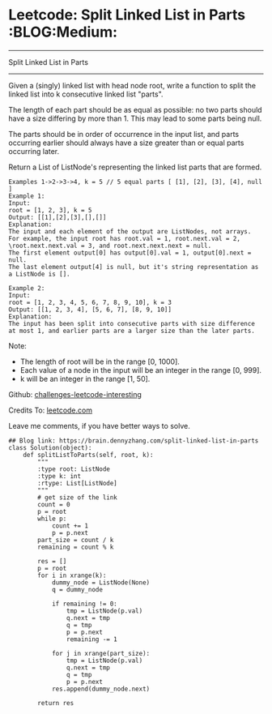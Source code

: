 # Leetcode: Split Linked List in Parts     :BLOG:Medium:


---

Split Linked List in Parts  

---

Given a (singly) linked list with head node root, write a function to split the linked list into k consecutive linked list "parts".  

The length of each part should be as equal as possible: no two parts should have a size differing by more than 1. This may lead to some parts being null.  

The parts should be in order of occurrence in the input list, and parts occurring earlier should always have a size greater than or equal parts occurring later.  

Return a List of ListNode's representing the linked list parts that are formed.  

    Examples 1->2->3->4, k = 5 // 5 equal parts [ [1], [2], [3], [4], null ]
    Example 1:
    Input: 
    root = [1, 2, 3], k = 5
    Output: [[1],[2],[3],[],[]]
    Explanation:
    The input and each element of the output are ListNodes, not arrays.
    For example, the input root has root.val = 1, root.next.val = 2, \root.next.next.val = 3, and root.next.next.next = null.
    The first element output[0] has output[0].val = 1, output[0].next = null.
    The last element output[4] is null, but it's string representation as a ListNode is [].

    Example 2:
    Input: 
    root = [1, 2, 3, 4, 5, 6, 7, 8, 9, 10], k = 3
    Output: [[1, 2, 3, 4], [5, 6, 7], [8, 9, 10]]
    Explanation:
    The input has been split into consecutive parts with size difference at most 1, and earlier parts are a larger size than the later parts.

Note:  

-   The length of root will be in the range [0, 1000].
-   Each value of a node in the input will be an integer in the range [0, 999].
-   k will be an integer in the range [1, 50].

Github: [challenges-leetcode-interesting](https://github.com/DennyZhang/challenges-leetcode-interesting/tree/master/split-linked-list-in-parts)  

Credits To: [leetcode.com](https://leetcode.com/problems/split-linked-list-in-parts/description/)  

Leave me comments, if you have better ways to solve.  

    ## Blog link: https://brain.dennyzhang.com/split-linked-list-in-parts
    class Solution(object):
        def splitListToParts(self, root, k):
            """
            :type root: ListNode
            :type k: int
            :rtype: List[ListNode]
            """
            # get size of the link
            count = 0
            p = root
            while p:
                count += 1
                p = p.next
            part_size = count / k
            remaining = count % k
    
            res = []
            p = root
            for i in xrange(k):
                dummy_node = ListNode(None)
                q = dummy_node
    
                if remaining != 0:
                    tmp = ListNode(p.val)
                    q.next = tmp
                    q = tmp
                    p = p.next
                    remaining -= 1
    
                for j in xrange(part_size):
                    tmp = ListNode(p.val)
                    q.next = tmp
                    q = tmp
                    p = p.next
                res.append(dummy_node.next)
    
            return res